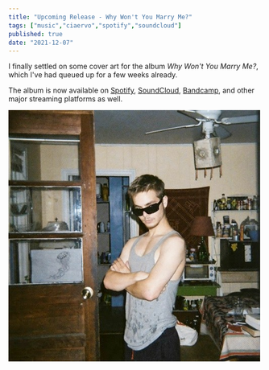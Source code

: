 ```yaml
---
title: "Upcoming Release - Why Won't You Marry Me?"
tags: ["music","ciaervo","spotify","soundcloud"]
published: true
date: "2021-12-07"
---
```


I finally settled on some cover art for the album _Why Won't You Marry Me?_, which I've had queued up for a few weeks already. 

The album is now available on [Spotify](https://open.spotify.com/album/4SThQMGuR6H8aOzcHaPS4L?si=BRo2cNfjRC6UQisgILndzg), [SoundCloud](https://soundcloud.com/ciaervo/sets/wwymm), [Bandcamp](https://ciaervo.bandcamp.com/album/why-wont-you-marry-me), and other major streaming platforms as well. 

![Why Won't You Marry Me? cover art](./wwymm-cover-500.jpg "Why Won't You Marry Me? Cover Art")
